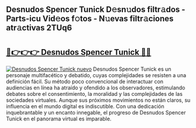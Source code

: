 ## Desnudos Spencer Tunick D𝚎sn𝚞dos filtr𝚊dos - Parts-icu Vid𝚎os f𝚘tos - N𝚞evas filtr𝚊ciones atr𝚊ctivas 2TUq6

# <h2><a href="http://mb30kbr.tromn.icu/?c=Desnudos+Spencer+Tunick">🔗👉👉👉 Desnudos Spencer Tunick 🔗🔗</a></h2>

[![Desnudos Spencer Tunick nuevo](https://i.imgur.com/pEAQMta.gif)](http://mb30kbr.tromn.icu/?c=Desnudos+Spencer+Tunick)
Desnudos Spencer Tunick es un personaje multifacético y debatido, cuyas complejidades se resisten a una definición fácil.  Su método poco convencional de interactuar con audiencias en línea ha atraído y ofendido a los observadores, estimulando debates sobre el consentimiento, la moralidad y las complejidades de las sociedades virtuales. Aunque sus próximos movimientos no están claros, su influencia en el mundo digital es indiscutible. Con una dedicación inquebrantable y un encanto innegable, el progreso de Desnudos Spencer Tunick en el panorama virtual es imparable.
